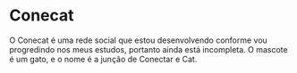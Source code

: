 # Conecat
 O Conecat é uma rede social que estou desenvolvendo conforme vou progredindo nos meus estudos, portanto ainda está incompleta.  O mascote é um gato, e o nome é a junção de Conectar e Cat. 
